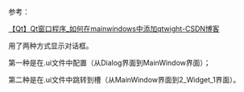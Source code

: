 参考：

[【Qt】Qt窗口程序_如何在mainwindows中添加qtwight-CSDN博客](https://dengjin.blog.csdn.net/article/details/115078968)

用了两种方式显示对话框。

第一种是在.ui文件中配置（从Dialog界面到MainWindow界面）；

第二种是在.ui文件中跳转到槽（从MainWindow界面到2_Widget_1界面）。
